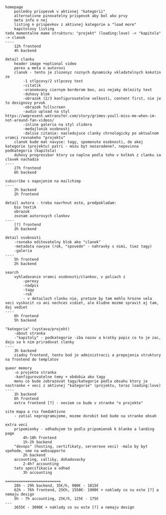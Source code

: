 	homepage 
		posledny prispevok v aktivnej "kategorii" 
		alternativne pinovatelny prispevok aby bol ako prvy
		meta info o nej
		listing n prispevkov z aktivnej kategorie a "load more" 
		kapitolovy listing
	teda momentalne mame strukturu: "projekt" (loading:love) -> "kapitola" -> clanok
	----
		12h frontend
		4h backend 
	
	detail clanku
		header image +optional video
		perex a meta o autorovi
		clanok - tento je zlozenyz roznych dynamicky vkladatelnych kokotin ze
			-1 stlpcovy/2 stlpcovy text
			-citatik
			-oranomvany ciernym borderom box, asi nejaky dolezity text
			-duhovy blok
			-obrazok (2/3 konfigurovatelne velkosti, content first, nie je to designovy prvok
			-obrazok fullscreen
			-audio upload na styl https://wepresent.wetransfer.com/story/grimes-youll-miss-me-when-im-not-around-fan-videos/
			-inline galeria na styl slidera
			-medajlonik osobnosti
			-dalsie citanie: nasledujuce clanky chrnologicky po aktualnom vramci rovnakeho "projektu"
		clanok bude mat navyse: tagy, spomenute osobnosti, do akej kategorie (projektu) patri - mozu byt nezaradene?, nepovinna podkategoria (kapitola)
		duhovy progressbar ktory sa naplna podla toho v kolko% z clanku sa clovek nachadza
	----
		27h frontend
		6h backend
		
	subscribe s napojenim na mailchimp
	----
		2h backend
		2h frontend

	detail autora - treba navrhnut este, predpokladam:
		bio textik 
		obrazok
		zoznam autorovych clankov
	----
		[?] frontend
		2h backend 
	
	detail osobnosti
		-rovnako editovatelny blok ako "clanok"
		-metadata navyse (rok, "spovede" - nahravky s nimi, tiez tagy)
		-galeria
	----
		5h frontend
		2h backend 
	
	search
		vyhladavanie vramci osobnosti/clankov, v poliach z
			-perexy
			-nadpis
			-tagy
			-rok
			- v detailoch clanku nie, pretoze by tam mohlo hrozne vela veci vyskocit co ani nechces vidiet, ale kludne mozme spravit aj tam, daj vediet
	----
		6h frontend
		5h backend
	  
	"kategoria" (vystava/projekt)
		-about stranka
		-"kapitoly" - podkategorie -iba nazov a kratky popis co to je zac, daju sa k nim priradovat clanky
	----
		3h backend
		ziadny frontend, tento bod je administracii a prepojenia struktury na frontend do templatov 

	queer memory
		-o projekte stranka
		-konfigurovatelne temy + obdobia ako tagy
		menu co bude zobrazovat tagy/kategorie podla obsahu ktory je nastranke + veci z aktivnej "kategorie" (projektu, teraz loading:love)
	----
		1h backend 
		6h frontend
		extra frontend [?] - neviem co bude v stranke "o projekte"

	site mapa a rss feedaktivne 
		- zatial neprogramujeme, mozme dorobit ked bude na stranke obsah
		
	extra veci
		pripomienky - odhadujem to podla pripomienok k blanke a landing page  
			4h-18h frontend
			1h-2h backend 
		"devops" (hosting, certifikaty, serverove veci) -malo by byt vpohode, sme na websupporte
			2h backend
		accounting, calliky, dohadovacky
			2-4h? accounting 
		tato specifikacia a odhad
			3h accounting
		
	========================= 
		28h - 29h backend, 35€/h, 980€ - 1015€
		62h - 76h frontend, 25€h, 1550€- 1900€ + naklady co su este [?] a nemaju design  
		5h - 7h accounting, 25€/h, 125€ - 175€
	---
		2655€ - 3090€ + naklady co su este [?] a nemaju design
